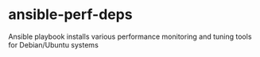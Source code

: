 # ansible-perf-deps
Ansible playbook installs various performance monitoring and tuning tools for Debian/Ubuntu systems
